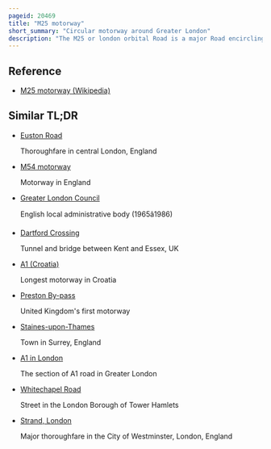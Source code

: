 ```yaml
---
pageid: 20469
title: "M25 motorway"
short_summary: "Circular motorway around Greater London"
description: "The M25 or london orbital Road is a major Road encircling most of greater London. The 117-mile Motorway is one of the most important Roads in the Uk and one of the busiest. Margaret Thatcher opened the last Section in 1986 making the M25 the longest Ring Road in Europe. The Dartford Crossing completes the orbital Route but is not classed as Motorway ; it is classed as a Trunk Road and designated as the A282. In some Cases, including notable legal Contexts such as the Communications Act 2003, the M25 is used as a de facto alternative Boundary for Greater London."
---
```


## Reference

- [M25 motorway (Wikipedia)](https://en.wikipedia.org/?curid=20469)

## Similar TL;DR

- [Euston Road](/tldr/en/euston-road)

  Thoroughfare in central London, England

- [M54 motorway](/tldr/en/m54-motorway)

  Motorway in England

- [Greater London Council](/tldr/en/greater-london-council)

  English local administrative body (1965â1986)

- [Dartford Crossing](/tldr/en/dartford-crossing)

  Tunnel and bridge between Kent and Essex, UK

- [A1 (Croatia)](/tldr/en/a1-croatia)

  Longest motorway in Croatia

- [Preston By-pass](/tldr/en/preston-by-pass)

  United Kingdom's first motorway

- [Staines-upon-Thames](/tldr/en/staines-upon-thames)

  Town in Surrey, England

- [A1 in London](/tldr/en/a1-in-london)

  The section of A1 road in Greater London

- [Whitechapel Road](/tldr/en/whitechapel-road)

  Street in the London Borough of Tower Hamlets

- [Strand, London](/tldr/en/strand-london)

  Major thoroughfare in the City of Westminster, London, England
